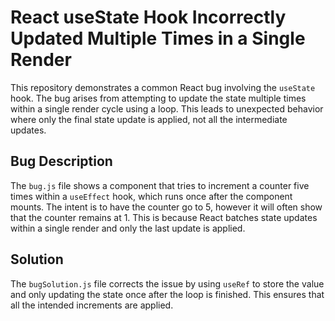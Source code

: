# React useState Hook Incorrectly Updated Multiple Times in a Single Render

This repository demonstrates a common React bug involving the `useState` hook.  The bug arises from attempting to update the state multiple times within a single render cycle using a loop.  This leads to unexpected behavior where only the final state update is applied, not all the intermediate updates.

## Bug Description

The `bug.js` file shows a component that tries to increment a counter five times within a `useEffect` hook, which runs once after the component mounts. The intent is to have the counter go to 5, however it will often show that the counter remains at 1. This is because React batches state updates within a single render and only the last update is applied.

## Solution

The `bugSolution.js` file corrects the issue by using `useRef` to store the value and only updating the state once after the loop is finished.  This ensures that all the intended increments are applied.
